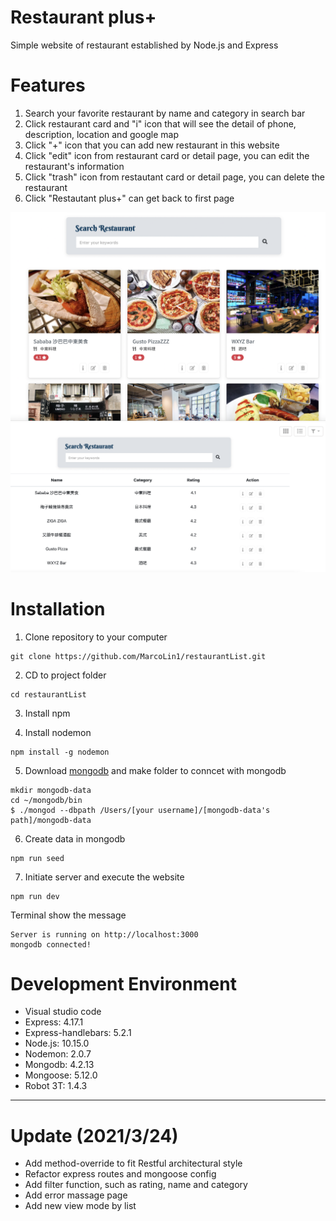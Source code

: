 # Restaurant plus+
Simple website of restaurant established by Node.js and Express

# Features
1. Search your favorite restaurant by name and category in search bar
2. Click restaurant card and "i" icon that will see the detail of phone, description, location and google map
3. Click "+" icon that you can add new restaurant in this website
4. Click "edit" icon from restaurant card or detail page, you can edit the restaurant's information
5. Click "trash" icon from restautant card or detail page, you can delete the restaurant
6. Click "Restautant plus+" can get back to first page

![image](https://github.com/MarcoLin1/restaurantList/blob/master/restaurantList_.png)
![image](https://github.com/MarcoLin1/restaurantList/blob/master/restaurantList_update.png)

# Installation
1. Clone repository to your computer
```
git clone https://github.com/MarcoLin1/restaurantList.git
```
2. CD to project folder
```
cd restaurantList
```
3. Install npm 

4. Install nodemon
```
npm install -g nodemon
```
5. Download [mongodb](https://www.mongodb.com/) and make folder to conncet with mongodb 
```
mkdir mongodb-data
cd ~/mongodb/bin
$ ./mongod --dbpath /Users/[your username]/[mongodb-data's path]/mongodb-data
```
6. Create data in mongodb
```
npm run seed
```
7. Initiate server and execute the website
```
npm run dev 
```
Terminal show the message 
```
Server is running on http://localhost:3000 
mongodb connected!
```

# Development Environment 
* Visual studio code 
* Express: 4.17.1
* Express-handlebars: 5.2.1
* Node.js: 10.15.0
* Nodemon: 2.0.7
* Mongodb: 4.2.13
* Mongoose: 5.12.0
* Robot 3T: 1.4.3

---
# Update (2021/3/24)
* Add method-override to fit Restful architectural style
* Refactor express routes and mongoose config
* Add filter function, such as rating, name and category
* Add error massage page
* Add new view mode by list

